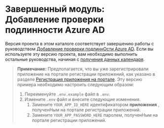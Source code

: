 # <a name="completed-module-add-azure-ad-authentication"></a>Завершенный модуль: Добавление проверки подлинности Azure AD

Версия проекта в этом каталоге соответствует завершению работы с руководством [Добавление проверки подлиннОсти Azure AD](https://docs.microsoft.com/graph/training/php-tutorial?tutorial-step=3). Если вы используете эту версию проекта, вам необходимо выполнить остальные руководства, начиная с [получения данных календаря](https://docs.microsoft.com/graph/training/php-tutorial?tutorial-step=4).

> **Примечание:** Предполагается, что вы уже зарегистрировали приложение на портале регистрации приложений, как указано в разделе [Регистрация приложения на портале](https://docs.microsoft.com/graph/training/php-tutorial?tutorial-step=2). Эту версию примера необходимо настроить следующим образом:
>
> 1. Переименуйте `.env.example` файл в `.env`.
> 1. Измените `.env` файл и внесите следующие изменения.
>     1. Замените `YOUR_APP_ID_HERE` идентификатором **приложения** , полученНым на портале регистрации приложений.
>     1. Замените `YOUR_APP_PASSWORD_HERE` паролем, полученНым на портале регистрации приложений.